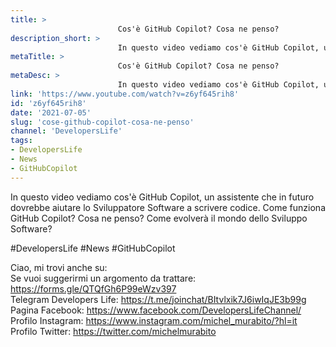```yaml
---
title: > 
                        Cos'è GitHub Copilot? Cosa ne penso?
description_short: > 
                        In questo video vediamo cos'è GitHub Copilot, un assistente che in futuro dovrebbe aiutare lo Sviluppatore Software a scrivere ...
metaTitle: > 
                        Cos'è GitHub Copilot? Cosa ne penso?
metaDesc: > 
                        In questo video vediamo cos'è GitHub Copilot, un assistente che in futuro dovrebbe aiutare lo Sviluppatore Software a scrivere ...
link: 'https://www.youtube.com/watch?v=z6yf645rih8'
id: 'z6yf645rih8'
date: '2021-07-05'
slug: 'cose-github-copilot-cosa-ne-penso'
channel: 'DevelopersLife'
tags: 
- DevelopersLife
- News
- GitHubCopilot
---
```

In questo video vediamo cos'è GitHub Copilot, un assistente che in futuro dovrebbe aiutare lo Sviluppatore Software a scrivere codice. Come funziona GitHub Copilot? Cosa ne penso? Come evolverà il mondo dello Sviluppo Software?  
  
#DevelopersLife #News #GitHubCopilot   
  
Ciao, mi trovi anche su:  
Se vuoi suggerirmi un argomento da trattare: https://forms.gle/QTQfGh6P99eWzv397  
Telegram Developers Life: https://t.me/joinchat/BItvlxik7J6iwIqJE3b99g  
Pagina Facebook: https://www.facebook.com/DevelopersLifeChannel/  
Profilo Instagram: https://www.instagram.com/michel_murabito/?hl=it  
Profilo Twitter: https://twitter.com/michelmurabito​
